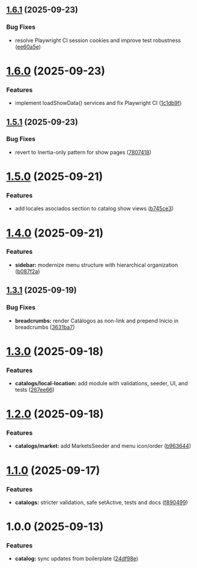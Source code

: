 ## [1.6.1](https://github.com/MarcoVegaR/mercach/compare/v1.6.0...v1.6.1) (2025-09-23)

### Bug Fixes

- resolve Playwright CI session cookies and improve test robustness ([ee60a5e](https://github.com/MarcoVegaR/mercach/commit/ee60a5eb1820b853c579b531628a1e72643fac12))

# [1.6.0](https://github.com/MarcoVegaR/mercach/compare/v1.5.1...v1.6.0) (2025-09-23)

### Features

- implement loadShowData() services and fix Playwright CI ([1c1db9f](https://github.com/MarcoVegaR/mercach/commit/1c1db9fbde988ab30a5589ccb9235bab37eede07))

## [1.5.1](https://github.com/MarcoVegaR/mercach/compare/v1.5.0...v1.5.1) (2025-09-23)

### Bug Fixes

- revert to Inertia-only pattern for show pages ([7807418](https://github.com/MarcoVegaR/mercach/commit/78074185cf9f7b87a3eb15d111ee89fdafa0c827))

# [1.5.0](https://github.com/MarcoVegaR/mercach/compare/v1.4.0...v1.5.0) (2025-09-21)

### Features

- add locales asociados section to catalog show views ([b745ce3](https://github.com/MarcoVegaR/mercach/commit/b745ce3271a1e3ea3f1036dc28bccc6607ad81f9))

# [1.4.0](https://github.com/MarcoVegaR/mercach/compare/v1.3.1...v1.4.0) (2025-09-21)

### Features

- **sidebar:** modernize menu structure with hierarchical organization ([b087f2a](https://github.com/MarcoVegaR/mercach/commit/b087f2a2c5e9bd4819dce49481caad54547d29b5))

## [1.3.1](https://github.com/MarcoVegaR/mercach/compare/v1.3.0...v1.3.1) (2025-09-19)

### Bug Fixes

- **breadcrumbs:** render Catálogos as non-link and prepend Inicio in breadcrumbs ([3631ba7](https://github.com/MarcoVegaR/mercach/commit/3631ba759956be1280d5a8b0b0bebcb5a41c9928))

# [1.3.0](https://github.com/MarcoVegaR/mercach/compare/v1.2.0...v1.3.0) (2025-09-18)

### Features

- **catalogs/local-location:** add module with validations, seeder, UI, and tests ([267ee66](https://github.com/MarcoVegaR/mercach/commit/267ee66e49c1d7dc872c896345d714a5b00c68b9))

# [1.2.0](https://github.com/MarcoVegaR/mercach/compare/v1.1.0...v1.2.0) (2025-09-18)

### Features

- **catalogs/market:** add MarketsSeeder and menu icon/order ([b963644](https://github.com/MarcoVegaR/mercach/commit/b9636445fd037eee770125dab268b60f211fbf37))

# [1.1.0](https://github.com/MarcoVegaR/mercach/compare/v1.0.0...v1.1.0) (2025-09-17)

### Features

- **catalogs:** stricter validation, safe setActive, tests and docs ([f890499](https://github.com/MarcoVegaR/mercach/commit/f89049951d92612d869c50b69d56c8e1143984b8))

# 1.0.0 (2025-09-13)

### Features

- **catalog:** sync updates from boilerplate ([24df98e](https://github.com/MarcoVegaR/mercach/commit/24df98e62548cf5a30b77a8f561078c6347bd098))

